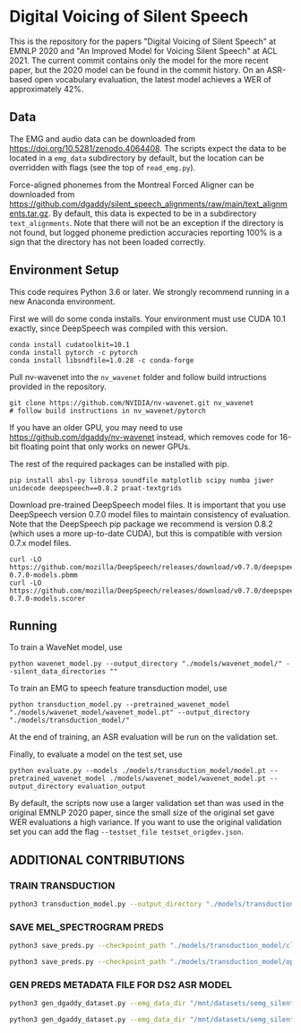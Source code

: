 # Digital Voicing of Silent Speech

This is the repository for the papers "Digital Voicing of Silent Speech" at EMNLP 2020 and "An Improved Model for Voicing Silent Speech" at ACL 2021.
The current commit contains only the model for the more recent paper, but the 2020 model can be found in the commit history.
On an ASR-based open vocabulary evaluation, the latest model achieves a WER of approximately 42%.

## Data

The EMG and audio data can be downloaded from <https://doi.org/10.5281/zenodo.4064408>.  The scripts expect the data to be located in a `emg_data` subdirectory by default, but the location can be overridden with flags (see the top of `read_emg.py`).

Force-aligned phonemes from the Montreal Forced Aligner can be downloaded from <https://github.com/dgaddy/silent_speech_alignments/raw/main/text_alignments.tar.gz>.
By default, this data is expected to be in a subdirectory `text_alignments`.
Note that there will not be an exception if the directory is not found, but logged phoneme prediction accuracies reporting 100% is a sign that the directory has not been loaded correctly.

## Environment Setup

This code requires Python 3.6 or later.
We strongly recommend running in a new Anaconda environment.

First we will do some conda installs.  Your environment must use CUDA 10.1 exactly, since DeepSpeech was compiled with this version.
```
conda install cudatoolkit=10.1
conda install pytorch -c pytorch
conda install libsndfile=1.0.28 -c conda-forge
```

Pull nv-wavenet into the `nv_wavenet` folder and follow build intructions provided in the repository.
```
git clone https://github.com/NVIDIA/nv-wavenet.git nv_wavenet
# follow build instructions in nv_wavenet/pytorch
```
If you have an older GPU, you may need to use <https://github.com/dgaddy/nv-wavenet> instead, which removes code for 16-bit floating point that only works on newer GPUs.

The rest of the required packages can be installed with pip.
```
pip install absl-py librosa soundfile matplotlib scipy numba jiwer unidecode deepspeech==0.8.2 praat-textgrids
```

Download pre-trained DeepSpeech model files.  It is important that you use DeepSpeech version 0.7.0 model files to maintain consistency of evaluation.  Note that the DeepSpeech pip package we recommend is version 0.8.2 (which uses a more up-to-date CUDA), but this is compatible with version 0.7.x model files.
```
curl -LO https://github.com/mozilla/DeepSpeech/releases/download/v0.7.0/deepspeech-0.7.0-models.pbmm
curl -LO https://github.com/mozilla/DeepSpeech/releases/download/v0.7.0/deepspeech-0.7.0-models.scorer
```

## Running

To train a WaveNet model, use
```
python wavenet_model.py --output_directory "./models/wavenet_model/" --silent_data_directories ""
```

To train an EMG to speech feature transduction model, use
```
python transduction_model.py --pretrained_wavenet_model "./models/wavenet_model/wavenet_model.pt" --output_directory "./models/transduction_model/"
```
At the end of training, an ASR evaluation will be run on the validation set.

Finally, to evaluate a model on the test set, use
```
python evaluate.py --models ./models/transduction_model/model.pt --pretrained_wavenet_model ./models/wavenet_model/wavenet_model.pt --output_directory evaluation_output
```

By default, the scripts now use a larger validation set than was used in the original EMNLP 2020 paper, since the small size of the original set gave WER evaluations a high variance.  If you want to use the original validation set you can add the flag `--testset_file testset_origdev.json`.

## ADDITIONAL CONTRIBUTIONS

### TRAIN TRANSDUCTION
```bash
python3 transduction_model.py --output_directory "./models/transduction_model/" --batch_size 32 --amp --model_size 512 --num_layers 3 --testset_file "testset_closed.json" --n_epochs 80 --recon_loss_weight 0.0 --normalizers_file "normalizers_mel_spec.pkl" --mel_spectrogram --neptune_project "" --neptune_token ""
```

### SAVE MEL_SPECTROGRAM PREDS
```bash
python3 save_preds.py --checkpoint_path "./models/transduction_model/closed_vocab_model.pt" --mel_spectrogram --normalizers_file "normalizers_mel_spec.pkl" --amp --model_size 512 --num_layers 3 --testset_file "testset_closed.json" --recon_loss_weight 0.0
```
```bash
python3 save_preds.py --checkpoint_path "./models/transduction_model/open_vocab_parallel_model.pt" --mel_spectrogram --normalizers_file "normalizers_mel_spec.pkl" --amp --model_size 512 --num_layers 3 --testset_file "testset_largedev.json" --recon_loss_weight 0.0
```

### GEN PREDS METADATA FILE FOR DS2 ASR MODEL
```bash
python3 gen_dgaddy_dataset.py --emg_data_dir "/mnt/datasets/semg_silent_speech/emg_data" --semg_transduction_preds_path "/home/joe/projects/silent_speech/pred_audio/closed_vocab"
```
```bash
python3 gen_dgaddy_dataset.py --emg_data_dir "/mnt/datasets/semg_silent_speech/emg_data" --semg_transduction_preds_path "/home/joe/projects/silent_speech/pred_audio/open_vocab_parallel"
```